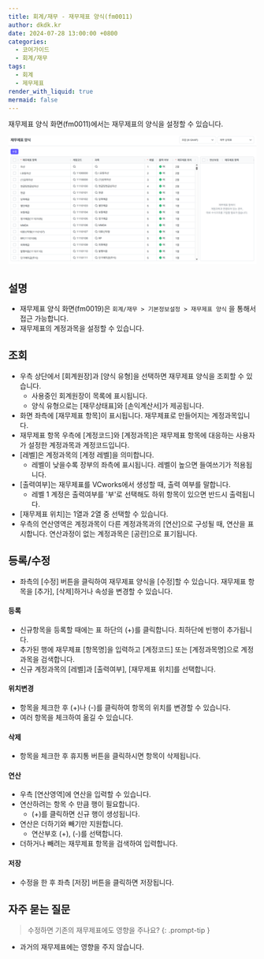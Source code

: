 ```yaml
---
title: 회계/재무 - 재무제표 양식(fm0011)
author: dkdk.kr
date: 2024-07-28 13:00:00 +0800
categories:
  - 코어가이드
  - 회계/재무
tags:
  - 회계
  - 제무제표
render_with_liquid: true
mermaid: false
---
```

재무제표 양식 화면(fm0011)에서는 재무제표의 양식을 설정할 수 있습니다. 

![](assets/img/Pasted%20image%2020250417171730.png)
## 설명

- 재무제표 양식 화면(fm0019)은 `회계/재무 > 기본정보설정 > 재무제표 양식` 을 통해서 접근 가능합니다.
- 재무제표의 계정과목을 설정할 수 있습니다. 

## 조회
- 우측 상단에서 [회계원장]과 [양식 유형]을 선택하면 재무제표 양식을 조회할 수 있습니다.
	- 사용중인 회계원장이 목록에 표시됩니다.
	- 양식 유형으로는 [재무상태표]와 [손익계산서]가 제공됩니다. 
- 화면 좌측에 [재무제표 항목]이 표시됩니다. 재무제표로 만들어지는 계정과목입니다.
- 재무제표 항목 우측에 [계정코드]와 [계정과목]은 재무제표 항목에 대응하는 사용자가 설정한 계정과목과 계정코드입니다. 
- [레벨]은 계정과목의 [계정 레벨]을 의미합니다. 
	- 레벨이 낮을수록 장부의 좌측에 표시됩니다. 레벨이 높으면 들여쓰기가 적용됩니다. 
- [출력여부]는 재무제표를 VCworks에서 생성할 때, 출력 여부를 말합니다. 
	- 레벨 1 계정은 출력여부를 '부'로 선택해도 하위 항목이 있으면 반드시 출력됩니다. 
- [재무제표 위치]는 1열과 2열 중 선택할 수 있습니다.
- 우측의 연산영역은 계정과목이 다른 계정과목과의 [연산]으로 구성될 때, 연산을 표시합니다. 연산과정이 없는 계정과목은 [공란]으로 표기됩니다. 
## 등록/수정
- 좌측의 [수정] 버튼을 클릭하여 재무제표 양식을 [수정]할 수 있습니다.  재무제표 항목을 [추가], [삭제]하거나 속성을 변경할 수 있습니다. 
#### 등록
- 신규항목을 등록할 때에는 표 하단의 (+)를 클릭합니다. 최하단에 빈행이 추가됩니다.
- 추가된 행에 재무제표 [항목명]을 입력하고 [계정코드] 또는 [계정과목명]으로 계정과목을 검색합니다.
- 신규 계정과목의 [레벨]과 [출력여부], [재무제표 위치]를 선택합니다. 
#### 위치변경
- 항목을 체크한 후 (+)나 (-)를 클릭하여 항목의 위치를 변경할 수 있습니다.  
- 여러 항목을 체크하여 옮길 수 있습니다. 
#### 삭제
- 항목을 체크한 후 휴지통 버튼을 클릭하시면 항목이 삭제됩니다.
#### 연산
- 우측 [연산영역]에 연산을 입력할 수 있습니다. 
- 연산하려는 항목 수 만큼 행이 필요합니다. 
	- (+)를 클릭하면 신규 행이 생성됩니다.
- 연산은 더하기와 빼기만 지원합니다. 
	- 연산부호 (+), (-)를 선택합니다. 
- 더하거나 빼려는 재무제표 항목을 검색하여 입력합니다. 
#### 저장
- 수정을 한 후 좌측 [저장] 버튼을 클릭하면 저장됩니다. 

## 자주 묻는 질문

> 수정하면 기존의 재무제표에도 영향을 주나요?
{: .prompt-tip }

- 과거의 재무제표에는 영향을 주지 않습니다. 
